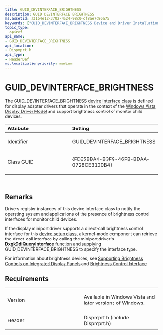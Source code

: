 ```yaml
---
title: GUID_DEVINTERFACE_BRIGHTNESS
description: GUID_DEVINTERFACE_BRIGHTNESS
ms.assetid: a31b4e12-3702-4a24-98c0-cf8ae7d86a75
keywords: ["GUID_DEVINTERFACE_BRIGHTNESS Device and Driver Installation"]
topic_type:
- apiref
api_name:
- GUID_DEVINTERFACE_BRIGHTNESS
api_location:
- Dispmprt.h
api_type:
- HeaderDef
ms.localizationpriority: medium
---
```


# GUID_DEVINTERFACE_BRIGHTNESS


The GUID_DEVINTERFACE_BRIGHTNESS [device interface class](https://msdn.microsoft.com/library/windows/hardware/ff541339) is defined for display adapter drivers that operate in the context of the [Windows Vista Display Driver Model](https://msdn.microsoft.com/library/windows/hardware/ff570593) and support brightness control of monitor child devices.

<table>
<colgroup>
<col width="50%" />
<col width="50%" />
</colgroup>
<thead>
<tr class="header">
<th align="left">Attribute</th>
<th align="left">Setting</th>
</tr>
</thead>
<tbody>
<tr class="odd">
<td align="left"><p>Identifier</p></td>
<td align="left"><p>GUID_DEVINTERFACE_BRIGHTNESS</p></td>
</tr>
<tr class="even">
<td align="left"><p>Class GUID</p></td>
<td align="left"><p>{FDE5BBA4-B3F9-46FB-BDAA-0728CE3100B4}</p></td>
</tr>
</tbody>
</table>

 

Remarks
-------

Drivers register instances of this device interface class to notify the operating system and applications of the presence of brightness control interfaces for monitor child devices.

If the display miniport driver supports a direct-call brightness control interface for this [device setup class](https://msdn.microsoft.com/library/windows/hardware/ff541509), a kernel-mode component can retrieve the direct-call interface by calling the miniport driver's [**DxgkDdiQueryInterface**](https://msdn.microsoft.com/library/windows/hardware/ff559764) function and supplying GUID_DEVINTERFACE_BRIGHTNESS to specify the interface type.

For information about brightness devices, see [Supporting Brightness Controls on Integrated Display Panels](https://msdn.microsoft.com/library/windows/hardware/ff569755) and [Brightness Control Interface](https://msdn.microsoft.com/library/windows/hardware/ff538260).

Requirements
------------

<table>
<colgroup>
<col width="50%" />
<col width="50%" />
</colgroup>
<tbody>
<tr class="odd">
<td align="left"><p>Version</p></td>
<td align="left"><p>Available in Windows Vista and later versions of Windows.</p></td>
</tr>
<tr class="even">
<td align="left"><p>Header</p></td>
<td align="left">Dispmprt.h (include Dispmprt.h)</td>
</tr>
</tbody>
</table>

 

 





